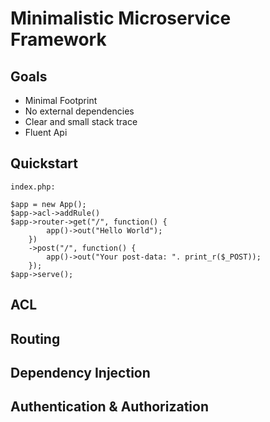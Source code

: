 # Minimalistic Microservice Framework

## Goals

- Minimal Footprint
- No external dependencies
- Clear and small stack trace
- Fluent Api


## Quickstart

```index.php:```
```
$app = new App();
$app->acl->addRule()
$app->router->get("/", function() {
        app()->out("Hello World");
    })
    ->post("/", function() {
        app()->out("Your post-data: ". print_r($_POST));
    });
$app->serve();
```

## ACL

## Routing

## Dependency Injection

## Authentication & Authorization
